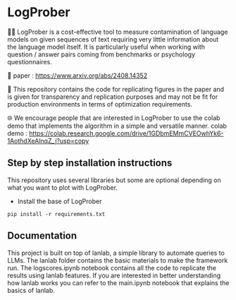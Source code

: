 # LogProber

🔬🤖 LogProber is a cost-effective tool to measure contamination of language models on given sequences of text requiring very little information about the language model itself. It is particularly useful when working with question / answer pairs coming from benchmarks or psychology questionnaires.

📖 paper : https://www.arxiv.org/abs/2408.14352

🔬 This repository contains the code for replicating figures in the paper and is given for transparency and replication purposes and may not be fit for production environments in terms of optimization requirements.

🌐 We encourage people that are interested in LogProber to use the colab demo that implements the algorithm in a simple and versatile manner.
colab demo : https://colab.research.google.com/drive/1GDbmEMmCVEOwhYk6-1AothdXeAlnqZ_j?usp=copy

## Step by step installation instructions
This repository uses several libraries but some are optional depending on what you want to plot with LogProber.

- Install the base of LogProber
```
pip install -r requirements.txt
```

## Documentation
This project is built on top of lanlab, a simple library to automate queries to LLMs. The lanlab folder contains the basic materials to make the framework run. The logscores.ipynb notebook contains all the code to replicate the results using lanlab features. If you are interested in better understanding how lanlab works you can refer to the main.ipynb notebook that explains the basics of lanlab.
